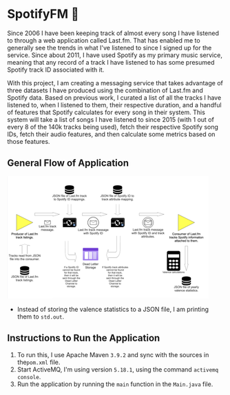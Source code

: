 # SpotifyFM 🐪

Since 2006 I have been keeping track of almost every song I have listened to through a web 
application called Last.fm. That has enabled me to generally see the trends in what I've listened to 
since I signed up for the service. Since about 2011, I have used Spotify as my primary music 
service, meaning that any record of a track I have listened to has some presumed Spotify track ID 
associated with it.

With this project, I am creating a messaging service that takes advantage of three datasets I have 
produced using the combination of Last.fm and Spotify data. Based on previous work, I curated a 
list of all the tracks I have listened to, when I listened to them, their respective duration, and 
a handful of features that Spotify calculates for every song in their system. This system will take 
a list of songs I have listened to since 2015 (with 1 out of every 8 of the 140k tracks being used), 
fetch their respective Spotify song IDs, fetch their audio features, and then calculate some metrics 
based on those features.

## General Flow of Application
![Information flow of the application](misc/umldoc.png)
- Instead of storing the valence statistics to a JSON file, I am printing them to `std.out`.

## Instructions to Run the Application
1. To run this, I use Apache Maven `3.9.2` and sync with the sources in the`pom.xml` file.
2. Start ActiveMQ, I'm using version `5.18.1`, using the command `activemq console`.
3. Run the application by running the `main` function in the `Main.java` file.
